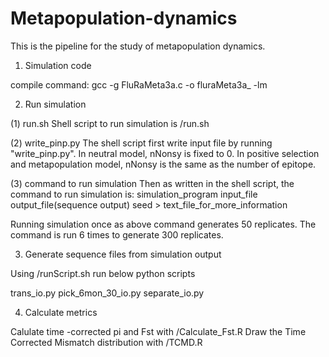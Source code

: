 # Metapopulation-dynamics

This is the pipeline for the study of metapopulation dynamics.

1. Simulation code

compile command: 
gcc -g FluRaMeta3a.c -o fluraMeta3a_ -lm

2. Run simulation

(1) run.sh
Shell script to run simulation is /run.sh 

(2) write_pinp.py
The shell script first write input file by running "write_pinp.py".
In neutral model, nNonsy is fixed to 0.
In positive selection and metapopulation model, nNonsy is the same as the number of epitope.

(3) command to run simulation
Then as written in the shell script, the command to run simulation is:
simulation_program input_file output_file(sequence output) seed > text_file_for_more_information

Running simulation once as above command generates 50 replicates. 
The command is run 6 times to generate 300 replicates.

3. Generate sequence files from simulation output

Using /runScript.sh run below python scripts

trans_io.py
pick_6mon_30_io.py
separate_io.py


4. Calculate metrics

Calulate time -corrected pi and Fst with /Calculate_Fst.R
Draw the Time Corrected Mismatch distribution with /TCMD.R

























